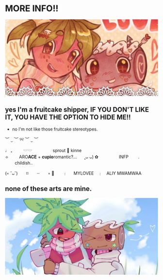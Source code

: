 # MORE INFO!! 
![image alt](https://github.com/fascinatedberry/fascinatedberry/blob/c861a66175f506feb62c2bfbcfd766af1f3558bd/Untitled88_20250419082826.png) 

## yes I'm a fruitcake shipper, IF YOU DON'T LIKE IT, YOU HAVE THE OPTION TO HIDE ME!! 
- no I'm not like those fruitcake stereotypes. 

︶ ⏝ ︶ ୨୧ ︶ ⏝ ︶


♩      ₊ 　　   𓎟𓎟 　　  　　  sprout    🌱    kinne  
      ⟢ 　　  ARO**ACE**  +   **cupio**romantic?...⠀   ⠀˳ᴗ ᴗ)
 ✿  　　  　　    INFP　　  . 　　  childish.. 


(◦ ˘ᴗ˘)  ⌑  ┈  ◦ 🍓  ﹕   MYLOVEE ﹕ ALIY MWAMWAA
## none of these arts are mine. 

![image alt](https://github.com/fascinatedberry/fascinatedberry/blob/7be0ef435757453fe511e24ef7ae434be9d804af/Untitled88_20250419083101.png) 
